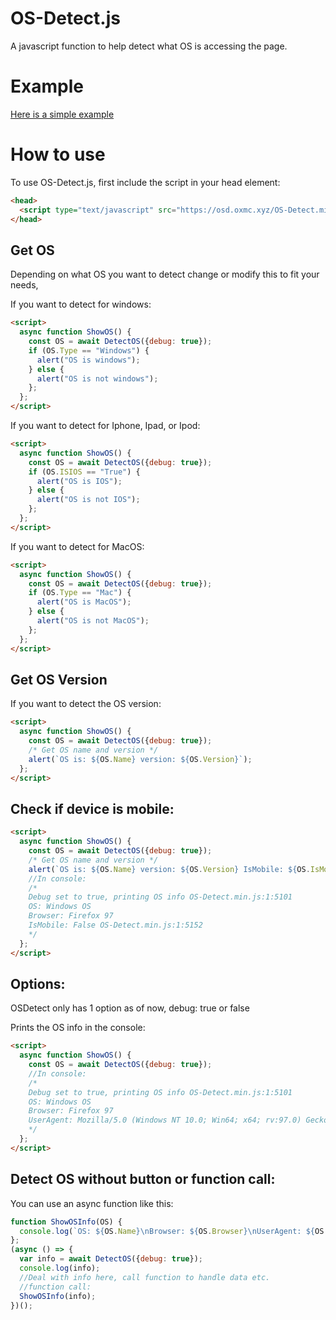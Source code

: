 # OS-Detect.js
A javascript function to help detect what OS is accessing the page.

# Example
<a href="https://osd.oxmc.xyz/example.html">Here is a simple example</a>

# How to use

To use OS-Detect.js, first include the script in your head element:

```html
<head>
  <script type="text/javascript" src="https://osd.oxmc.xyz/OS-Detect.min.js"></script>
</head>
```
## Get OS

Depending on what OS you want to detect change or modify this to fit your needs,

If you want to detect for windows:
```html
<script>
  async function ShowOS() {
    const OS = await DetectOS({debug: true});
    if (OS.Type == "Windows") {
      alert("OS is windows");
    } else {
      alert("OS is not windows");
    };
  };
</script>
```

If you want to detect for Iphone, Ipad, or Ipod:
```html
<script>
  async function ShowOS() {
    const OS = await DetectOS({debug: true});
    if (OS.ISIOS == "True") {
      alert("OS is IOS");
    } else {
      alert("OS is not IOS");
    };
  };
</script>
```

If you want to detect for MacOS:
```html
<script>
  async function ShowOS() {
    const OS = await DetectOS({debug: true});
    if (OS.Type == "Mac") {
      alert("OS is MacOS");
    } else {
      alert("OS is not MacOS");
    };
  };
</script>
```
## Get OS Version

If you want to detect the OS version:
```html
<script>
  async function ShowOS() {
    const OS = await DetectOS({debug: true});
    /* Get OS name and version */
    alert(`OS is: ${OS.Name} version: ${OS.Version}`);
  };
</script>
```

## Check if device is mobile:

```html
<script>
  async function ShowOS() {
    const OS = await DetectOS({debug: true});
    /* Get OS name and version */
    alert(`OS is: ${OS.Name} version: ${OS.Version} IsMobile: ${OS.IsMobile}`);
    //In console:
    /*
    Debug set to true, printing OS info OS-Detect.min.js:1:5101
    OS: Windows OS
    Browser: Firefox 97
    IsMobile: False OS-Detect.min.js:1:5152
    */
  };
</script>
```

## Options:

OSDetect only has 1 option as of now, debug: true or false

Prints the OS info in the console:
```html
<script>
  async function ShowOS() {
    const OS = await DetectOS({debug: true});
    //In console:
    /*
    Debug set to true, printing OS info OS-Detect.min.js:1:5101
    OS: Windows OS
    Browser: Firefox 97
    UserAgent: Mozilla/5.0 (Windows NT 10.0; Win64; x64; rv:97.0) Gecko/20100101 Firefox/97.0 OS-Detect.min.js:1:5152
    */
  };
</script>
```
## Detect OS without button or function call:

You can use an async function like this:
```javascript
function ShowOSInfo(OS) {
  console.log(`OS: ${OS.Name}\nBrowser: ${OS.Browser}\nUserAgent: ${OS.UserAgent}`);
};
(async () => {
  var info = await DetectOS({debug: true});
  console.log(info);
  //Deal with info here, call function to handle data etc.
  //function call:
  ShowOSInfo(info);
})();
```
